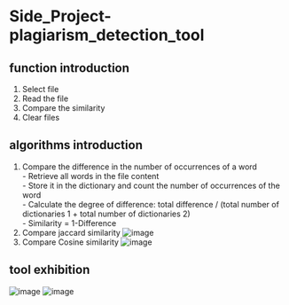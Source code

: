 # Side_Project-plagiarism_detection_tool
## function introduction
1. Select file
2. Read the file
3. Compare the similarity
4. Clear files
## algorithms introduction
1. Compare the difference in the number of occurrences of a word
<br> - Retrieve all words in the file content
<br> - Store it in the dictionary and count the number of occurrences of the word
<br> - Calculate the degree of difference: total difference / (total number of dictionaries 1 + total number of dictionaries 2)
<br> - Similarity = 1-Difference
2. Compare jaccard similarity
![image](https://user-images.githubusercontent.com/56544982/143402647-b9ebfe48-a768-41cd-9634-4ca61ef4ef14.png)
3. Compare Cosine similarity
![image](https://user-images.githubusercontent.com/56544982/143402599-58431839-ad6e-46ae-9012-f7ae5902538e.png)
## tool exhibition
![image](https://user-images.githubusercontent.com/56544982/143400529-8bad8c8b-9460-49cf-b9c0-28404c37cc36.png)
![image](https://user-images.githubusercontent.com/56544982/143400597-ad0c2ebd-e4a5-46b6-a6c3-f3d6ff54b6ed.png)

